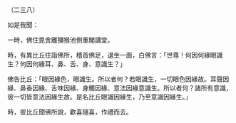 （二三八）

如是我聞：

一時，佛住毘舍離獼猴池側重閣講堂。

時，有異比丘往詣佛所，稽首佛足，退坐一面，白佛言：「世尊！何因何緣眼識生？何因何緣耳、鼻、舌、身、意識生？」

佛告比丘：「眼因緣色，眼識生。所以者何？若眼識生，一切眼色因緣故。耳聲因緣、鼻香因緣、舌味因緣、身觸因緣、意法因緣意識生。所以者何？諸所有意識，彼一切皆意法因緣生故。是名比丘眼識因緣生，乃至意識因緣生。」

時，彼比丘聞佛所說，歡喜隨喜，作禮而去。



